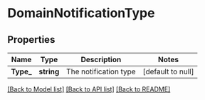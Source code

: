# DomainNotificationType

## Properties
Name | Type | Description | Notes
------------ | ------------- | ------------- | -------------
**Type_** | **string** | The notification type | [default to null]

[[Back to Model list]](../README.md#documentation-for-models) [[Back to API list]](../README.md#documentation-for-api-endpoints) [[Back to README]](../README.md)


